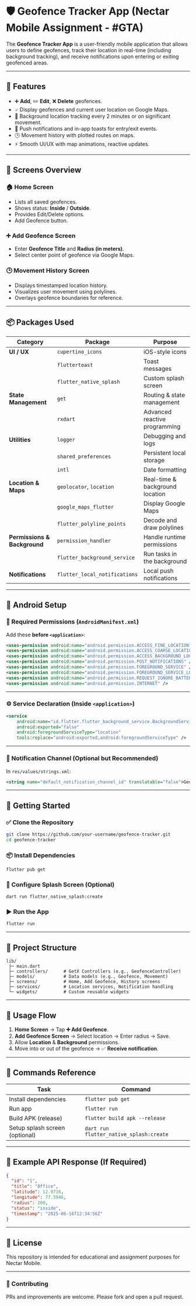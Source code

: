 # 🛡️ Geofence Tracker App (Nectar Mobile Assignment - #GTA)

The **Geofence Tracker App** is a user-friendly mobile application that allows users to define geofences, track their location in real-time (including background tracking), and receive notifications upon entering or exiting geofenced areas.

---

## 📱 Features

* ➕ **Add**, ✏️ **Edit**, ❌ **Delete** geofences.
* 🗸️ Display geofences and current user location on Google Maps.
* 📍 Background location tracking every 2 minutes or on significant movement.
* 🔔 Push notifications and in-app toasts for entry/exit events.
* 🕒 Movement history with plotted routes on maps.
* ⚡ Smooth UI/UX with map animations, reactive updates.

---

## 🧱 Screens Overview

### 🏠 Home Screen

* Lists all saved geofences.
* Shows status: **Inside** / **Outside**.
* Provides Edit/Delete options.
* Add Geofence button.

### ➕ Add Geofence Screen

* Enter **Geofence Title** and **Radius (in meters)**.
* Select center point of geofence via Google Maps.

### 🕒 Movement History Screen

* Displays timestamped location history.
* Visualizes user movement using polylines.
* Overlays geofence boundaries for reference.

---

## 📦 Packages Used

| Category                     | Package                       | Purpose                         |
| ---------------------------- | ----------------------------- | ------------------------------- |
| **UI / UX**                  | `cupertino_icons`             | iOS-style icons                 |
|                              | `fluttertoast`                | Toast messages                  |
|                              | `flutter_native_splash`       | Custom splash screen            |
| **State Management**         | `get`                         | Routing & state management      |
|                              | `rxdart`                      | Advanced reactive programming   |
| **Utilities**                | `logger`                      | Debugging and logs              |
|                              | `shared_preferences`          | Persistent local storage        |
|                              | `intl`                        | Date formatting                 |
| **Location & Maps**          | `geolocator`, `location`      | Real-time & background location |
|                              | `google_maps_flutter`         | Display Google Maps             |
|                              | `flutter_polyline_points`     | Decode and draw polylines       |
| **Permissions & Background** | `permission_handler`          | Handle runtime permissions      |
|                              | `flutter_background_service`  | Run tasks in the background     |
| **Notifications**            | `flutter_local_notifications` | Local push notifications        |

---

## 📲 Android Setup

### 📜 Required Permissions (`AndroidManifest.xml`)

Add these **before `<application>`**:

```xml
<uses-permission android:name="android.permission.ACCESS_FINE_LOCATION" />
<uses-permission android:name="android.permission.ACCESS_COARSE_LOCATION" />
<uses-permission android:name="android.permission.ACCESS_BACKGROUND_LOCATION" />
<uses-permission android:name="android.permission.POST_NOTIFICATIONS" />
<uses-permission android:name="android.permission.FOREGROUND_SERVICE" />
<uses-permission android:name="android.permission.FOREGROUND_SERVICE_LOCATION" />
<uses-permission android:name="android.permission.REQUEST_IGNORE_BATTERY_OPTIMIZATIONS" />
<uses-permission android:name="android.permission.INTERNET" />
```

---

### ⚙️ Service Declaration (Inside `<application>`)

```xml
<service
    android:name="id.flutter.flutter_background_service.BackgroundService"
    android:exported="false"
    android:foregroundServiceType="location"
    tools:replace="android:exported,android:foregroundServiceType" />
```

---

### 🔔 Notification Channel (Optional but Recommended)

In `res/values/strings.xml`:

```xml
<string name="default_notification_channel_id" translatable="false">Geofence Tracker</string>
```

---

## 🚀 Getting Started

### ✅ Clone the Repository

```bash
git clone https://github.com/your-username/geofence-tracker.git
cd geofence-tracker
```

### 📦 Install Dependencies

```bash
flutter pub get
```

### 🗼️ Configure Splash Screen (Optional)

```bash
dart run flutter_native_splash:create
```

### ▶️ Run the App

```bash
flutter run
```

---

## 🔖 Project Structure

```
lib/
 ├─ main.dart
 ├─ controllers/      # GetX Controllers (e.g., GeofenceController)
 ├─ models/           # Data models (e.g., Geofence, Movement)
 ├─ screens/          # Home, Add Geofence, History screens
 ├─ services/         # Location services, Notification handling
 └─ widgets/          # Custom reusable widgets
```

---

## 📌 Usage Flow

1. **Home Screen** → Tap **➕ Add Geofence**.
2. **Add Geofence Screen** → Select location → Enter radius → Save.
3. Allow **Location** & **Background** permissions.
4. Move into or out of the geofence → ✅ **Receive notification**.

---

## 🔧 Commands Reference

| Task                           | Command                                 |
| ------------------------------ | --------------------------------------- |
| Install dependencies           | `flutter pub get`                       |
| Run app                        | `flutter run`                           |
| Build APK (release)            | `flutter build apk --release`           |
| Setup splash screen (optional) | `dart run flutter_native_splash:create` |

---

## 🔖 Example API Response (If Required)

```json
{
  "id": "1",
  "title": "Office",
  "latitude": 12.9716,
  "longitude": 77.5946,
  "radius": 200,
  "status": "inside",
  "timestamp": "2025-06-16T12:34:56Z"
}
```

---

## 📖 License

This repository is intended for educational and assignment purposes for Nectar Mobile.

---

### 🙌 Contributing

PRs and improvements are welcome. Please fork and open a pull request.
